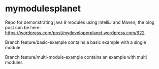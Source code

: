 # mymodulesplanet
Repo for demonstrating java 9 modules using IntelliJ and Maven, the blog post can be here: https://wordpress.com/post/mydeveloperplanet.wordpress.com/622

Branch feature/basic-example contains a basic example with a single module

Branch feature/multi-module-example contains an example with multi modules
